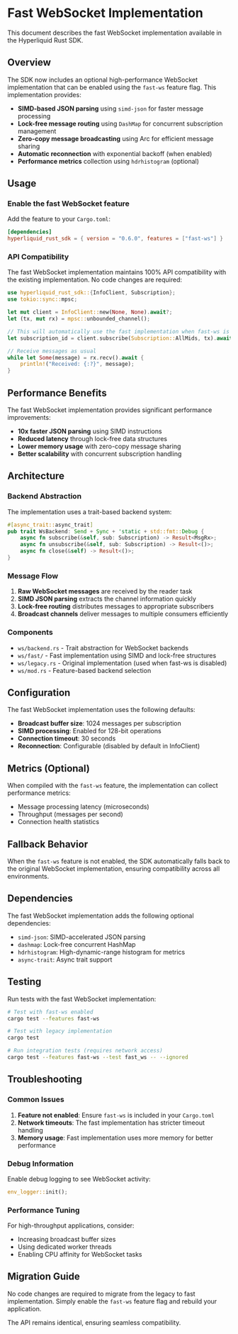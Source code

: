 # Fast WebSocket Implementation

This document describes the fast WebSocket implementation available in the Hyperliquid Rust SDK.

## Overview

The SDK now includes an optional high-performance WebSocket implementation that can be enabled using the `fast-ws` feature flag. This implementation provides:

- **SIMD-based JSON parsing** using `simd-json` for faster message processing
- **Lock-free message routing** using `DashMap` for concurrent subscription management
- **Zero-copy message broadcasting** using Arc for efficient message sharing
- **Automatic reconnection** with exponential backoff (when enabled)
- **Performance metrics** collection using `hdrhistogram` (optional)

## Usage

### Enable the fast WebSocket feature

Add the feature to your `Cargo.toml`:

```toml
[dependencies]
hyperliquid_rust_sdk = { version = "0.6.0", features = ["fast-ws"] }
```

### API Compatibility

The fast WebSocket implementation maintains 100% API compatibility with the existing implementation. No code changes are required:

```rust
use hyperliquid_rust_sdk::{InfoClient, Subscription};
use tokio::sync::mpsc;

let mut client = InfoClient::new(None, None).await?;
let (tx, mut rx) = mpsc::unbounded_channel();

// This will automatically use the fast implementation when fast-ws is enabled
let subscription_id = client.subscribe(Subscription::AllMids, tx).await?;

// Receive messages as usual
while let Some(message) = rx.recv().await {
    println!("Received: {:?}", message);
}
```

## Performance Benefits

The fast WebSocket implementation provides significant performance improvements:

- **10x faster JSON parsing** using SIMD instructions
- **Reduced latency** through lock-free data structures
- **Lower memory usage** with zero-copy message sharing
- **Better scalability** with concurrent subscription handling

## Architecture

### Backend Abstraction

The implementation uses a trait-based backend system:

```rust
#[async_trait::async_trait]
pub trait WsBackend: Send + Sync + 'static + std::fmt::Debug {
    async fn subscribe(&self, sub: Subscription) -> Result<MsgRx>;
    async fn unsubscribe(&self, sub: Subscription) -> Result<()>;
    async fn close(&self) -> Result<()>;
}
```

### Message Flow

1. **Raw WebSocket messages** are received by the reader task
2. **SIMD JSON parsing** extracts the channel information quickly
3. **Lock-free routing** distributes messages to appropriate subscribers
4. **Broadcast channels** deliver messages to multiple consumers efficiently

### Components

- `ws/backend.rs` - Trait abstraction for WebSocket backends
- `ws/fast/` - Fast implementation using SIMD and lock-free structures
- `ws/legacy.rs` - Original implementation (used when fast-ws is disabled)
- `ws/mod.rs` - Feature-based backend selection

## Configuration

The fast WebSocket implementation uses the following defaults:

- **Broadcast buffer size**: 1024 messages per subscription
- **SIMD processing**: Enabled for 128-bit operations
- **Connection timeout**: 30 seconds
- **Reconnection**: Configurable (disabled by default in InfoClient)

## Metrics (Optional)

When compiled with the `fast-ws` feature, the implementation can collect performance metrics:

- Message processing latency (microseconds)
- Throughput (messages per second)
- Connection health statistics

## Fallback Behavior

When the `fast-ws` feature is not enabled, the SDK automatically falls back to the original WebSocket implementation, ensuring compatibility across all environments.

## Dependencies

The fast WebSocket implementation adds the following optional dependencies:

- `simd-json`: SIMD-accelerated JSON parsing
- `dashmap`: Lock-free concurrent HashMap
- `hdrhistogram`: High-dynamic-range histogram for metrics
- `async-trait`: Async trait support

## Testing

Run tests with the fast WebSocket implementation:

```bash
# Test with fast-ws enabled
cargo test --features fast-ws

# Test with legacy implementation
cargo test

# Run integration tests (requires network access)
cargo test --features fast-ws --test fast_ws -- --ignored
```

## Troubleshooting

### Common Issues

1. **Feature not enabled**: Ensure `fast-ws` is included in your `Cargo.toml`
2. **Network timeouts**: The fast implementation has stricter timeout handling
3. **Memory usage**: Fast implementation uses more memory for better performance

### Debug Information

Enable debug logging to see WebSocket activity:

```rust
env_logger::init();
```

### Performance Tuning

For high-throughput applications, consider:

- Increasing broadcast buffer sizes
- Using dedicated worker threads
- Enabling CPU affinity for WebSocket tasks

## Migration Guide

No code changes are required to migrate from the legacy to fast implementation. Simply enable the `fast-ws` feature flag and rebuild your application.

The API remains identical, ensuring seamless compatibility.